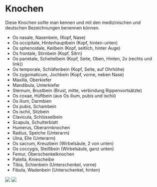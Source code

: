 # Knochen
Diese Knochen sollte man kennen und mit den medizinischen und deutschen
Bezeichnungen benennen können.

* Os nasale, Nasenbein, (Kopf, Nase)
* Os occipitale, Hinterhauptbein (Kopf, hinten-unten)
* Os sphenoidale, Keilbein (Kopf, seitlich, hinter Auge)
* Os frontale, Stirnbein (Kopf, Sitrn)
* Os parietale, Scheitelbein (Kopf, Seite, Oben, Hinten, 2x (rechts und link))
* Os temporale, Schläfenbein (Kopf, Seite, auf Ohrhöhe)
* Os zygomaticum, Jochbein (Kopf, vorne, neben Nase)
* Maxilla, Oberkiefer
* Mandibula, Unterkiefer
* Sternum, Brustbein (Brust, mitte, verbindung Rippenvortsätzte)
* Os coxae, Hüftbein (aus Os ilium, pubis und ischii)
* Os ilium, Darmbien
* Os pubis, Schambein
* Os ischii, Sitzbein
* Clavicula, Schlüsselbein
* Scapula, Schulterblatt
* Humerus, Oberarmknochen
* Radius, Speiche (Unterarm)
* Ulna, Elle (Unterarm)
* Os sacrum, Kreuzbein (Wirbelsäule, 2 von unten)
* Os coccygis, Steißbein (Wirbelsäule, ganz unten)
* Femur, Oberschenkelknochen
* Patella, Kniescheibe
* Tibia, Schienbein (Unterschenkel, vorne)
* Fibula, Wadenbein (Unterschenkel, hinten)

![](https://www.dr-gabriele-lampert.de/Grafik/Anatomie/Bewegungsapparat/Kopf3.gif)
![](http://www.cyberdoktor.de/img/steissbein.jpg)
